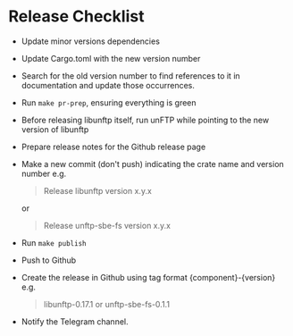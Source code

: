 # Release Checklist

* Update minor versions dependencies
* Update Cargo.toml with the new version number
* Search for the old version number to find references to it in documentation and update those occurrences.
* Run `make pr-prep`, ensuring everything is green
* Before releasing libunftp itself, run unFTP while pointing to the new version of libunftp
* Prepare release notes for the Github release page
* Make a new commit (don't push) indicating the crate name and version number e.g.    
    > Release libunftp version x.y.x

    or

    > Release unftp-sbe-fs version x.y.x
* Run `make publish`
* Push to Github
* Create the release in Github using tag format {component}-{version} e.g.
  > libunftp-0.17.1
  or
  > unftp-sbe-fs-0.1.1    
* Notify the Telegram channel.
